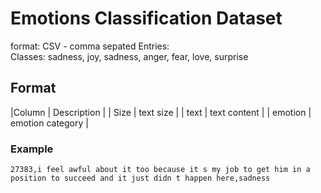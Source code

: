 # Emotions Classification Dataset

format: CSV - comma sepated
Entries:  
Classes: sadness, joy, sadness, anger, fear, love, surprise

## Format
|Column | Description |
| Size  | text size | 
| text | text content |
| emotion | emotion category |


### Example 

`27383,i feel awful about it too because it s my job to get him in a position to succeed and it just didn t happen here,sadness`

